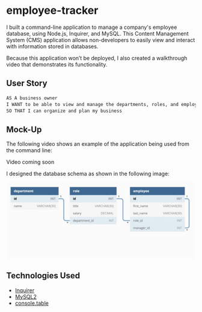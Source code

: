 # employee-tracker
I built a command-line application to manage a company's employee database, using Node.js, Inquirer, and MySQL. This Content Management System (CMS) application allows non-developers to easily view and interact with information stored in databases.

Because this application won’t be deployed, I also created a walkthrough video that demonstrates its functionality.

## User Story

```md
AS A business owner
I WANT to be able to view and manage the departments, roles, and employees in my company
SO THAT I can organize and plan my business
```

## Mock-Up

The following video shows an example of the application being used from the command line:

Video coming soon

I designed the database schema as shown in the following image:

![image](https://github.com/mteubnerfoster/employee-tracker/blob/main/assets/employeetrackerdemo.JPG)

## Technologies Used

* [Inquirer](https://www.npmjs.com/package/inquirer)
* [MySQL2](https://www.npmjs.com/package/mysql2)
* [console.table](https://www.npmjs.com/package/console.table)
